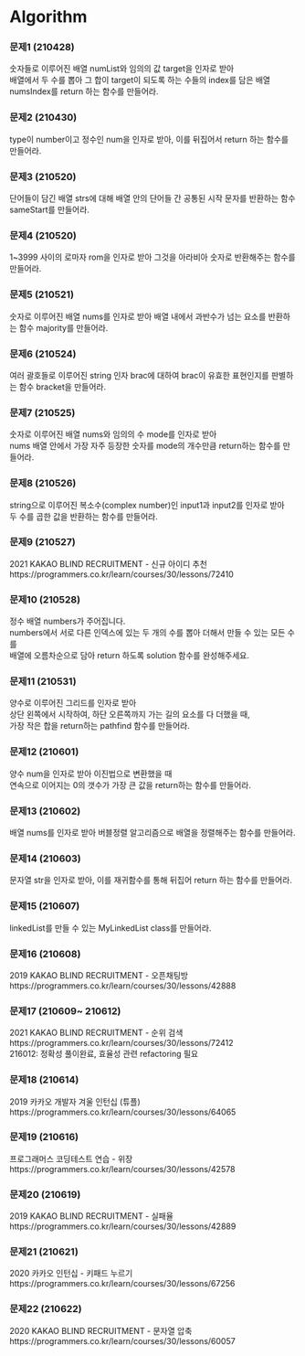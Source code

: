 # Algorithm

<h3>문제1 (210428)</h3>
숫자들로 이루어진 배열 numList와 임의의 값 target을 인자로 받아<br/>
배열에서 두 수를 뽑아 그 합이 target이 되도록 하는 수들의 index를 담은 배열 numsIndex를 return 하는 함수를 만들어라.

<h3>문제2 (210430)</h3>
type이 number이고 정수인 num을 인자로 받아, 이를 뒤집어서 return 하는 함수를 만들어라.

<h3>문제3 (210520)</h3>
단어들이 담긴 배열 strs에 대해 배열 안의 단어들 간 공통된 시작 문자를 반환하는 함수 sameStart를 만들어라.

<h3>문제4 (210520)</h3>
1~3999 사이의 로마자 rom을 인자로 받아 그것을 아라비아 숫자로 반환해주는 함수를 만들어라.

<h3>문제5 (210521)</h3>
숫자로 이루어진 배열 nums를 인자로 받아 배열 내에서 과반수가 넘는 요소를 반환하는 함수 majority를 만들어라.

<h3>문제6 (210524)</h3>
여러 괄호들로 이루어진 string 인자 brac에 대하여 brac이 유효한 표현인지를 판별하는 함수 bracket을 만들어라.

<h3>문제7 (210525)</h3>
숫자로 이루어진 배열 nums와 임의의 수 mode를 인자로 받아<br/>
nums 배열 안에서 가장 자주 등장한 숫자를 mode의 개수만큼 return하는 함수를 만들어라.

<h3>문제8 (210526)</h3>
string으로 이루어진 복소수(complex number)인 input1과 input2를 인자로 받아<br/>
두 수를 곱한 값을 반환하는 함수를 만들어라.

<h3>문제9 (210527)</h3>
2021 KAKAO BLIND RECRUITMENT - 신규 아이디 추천 <br/>
https://programmers.co.kr/learn/courses/30/lessons/72410

<h3>문제10 (210528)</h3>
정수 배열 numbers가 주어집니다. <br/>
numbers에서 서로 다른 인덱스에 있는 두 개의 수를 뽑아 더해서 만들 수 있는 모든 수를<br/>
배열에 오름차순으로 담아 return 하도록 solution 함수를 완성해주세요.

<h3>문제11 (210531)</h3>
양수로 이루어진 그리드를 인자로 받아<br/>
상단 왼쪽에서 시작하여, 하단 오른쪽까지 가는 길의 요소를 다 더했을 때,<br/>
가장 작은 합을 return하는 pathfind 함수를 만들어라.

<h3>문제12 (210601)</h3>
양수 num을 인자로 받아 이진법으로 변환했을 때<br/>
연속으로 이어지는 0의 갯수가 가장 큰 값을 return하는 함수를 만들어라.

<h3>문제13 (210602)</h3>
배열 nums를 인자로 받아 버블정렬 알고리즘으로 배열을 정렬해주는 함수를 만들어라.<br/>

<h3>문제14 (210603)</h3>
문자열 str을 인자로 받아, 이를 재귀함수를 통해 뒤집어 return 하는 함수를 만들어라.

<h3>문제15 (210607)</h3>
linkedList를 만들 수 있는 MyLinkedList class를 만들어라.

<h3>문제16 (210608)</h3>
2019 KAKAO BLIND RECRUITMENT - 오픈채팅방 <br />
https://programmers.co.kr/learn/courses/30/lessons/42888

<h3>문제17 (210609~ 210612) </h3>
2021 KAKAO BLIND RECRUITMENT - 순위 검색 <br />
https://programmers.co.kr/learn/courses/30/lessons/72412<br />
216012: 정확성 풀이완료, 효율성 관련 refactoring 필요

<h3>문제18 (210614) </h3>
2019 카카오 개발자 겨울 인턴십 (튜플) <br />
https://programmers.co.kr/learn/courses/30/lessons/64065

<h3>문제19 (210616) </h3>
프로그래머스 코딩테스트 연습 - 위장 <br />
https://programmers.co.kr/learn/courses/30/lessons/42578

<h3>문제20 (210619) </h3>
2019 KAKAO BLIND RECRUITMENT - 실패율<br />
https://programmers.co.kr/learn/courses/30/lessons/42889

<h3>문제21 (210621) </h3>
2020 카카오 인턴십 - 키패드 누르기 <br />
https://programmers.co.kr/learn/courses/30/lessons/67256

<h3>문제22 (210622) </h3>
2020 KAKAO BLIND RECRUITMENT - 문자열 압축 <br />
https://programmers.co.kr/learn/courses/30/lessons/60057
